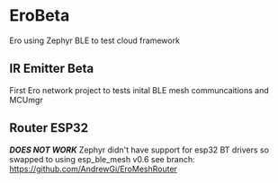 # EroBeta
Ero using Zephyr BLE to test cloud framework

## IR Emitter Beta
First Ero network project to tests inital BLE mesh communcaitions and MCUmgr

## Router ESP32
**_DOES NOT WORK_**
Zephyr didn't have support for esp32 BT drivers so swapped to using esp_ble_mesh v0.6
see branch:
https://github.com/AndrewGi/EroMeshRouter
